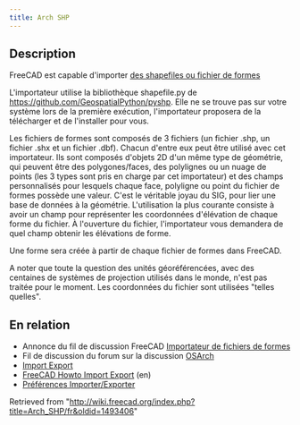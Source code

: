 ```yaml
---
title: Arch SHP
---
```

## Description

FreeCAD est capable d'importer [des shapefiles ou fichier de formes](https://fr.wikipedia.org/wiki/Shapefile)

L'importateur utilise la bibliothèque shapefile.py de <https://github.com/GeospatialPython/pyshp>. Elle ne se trouve pas sur votre système lors de la première exécution, l'importateur proposera de la télécharger et de l'installer pour vous.

Les fichiers de formes sont composés de 3 fichiers (un fichier .shp, un fichier .shx et un fichier .dbf). Chacun d'entre eux peut être utilisé avec cet importateur. Ils sont composés d'objets 2D d'un même type de géométrie, qui peuvent être des polygones/faces, des polylignes ou un nuage de points (les 3 types sont pris en charge par cet importateur) et des champs personnalisés pour lesquels chaque face, polyligne ou point du fichier de formes possède une valeur. C'est le véritable joyau du SIG, pour lier une base de données à la géométrie. L'utilisation la plus courante consiste à avoir un champ pour représenter les coordonnées d'élévation de chaque forme du fichier. À l'ouverture du fichier, l'importateur vous demandera de quel champ obtenir les élévations de forme.

Une forme sera créée à partir de chaque fichier de formes dans FreeCAD.

A noter que toute la question des unités géoréférencées, avec des centaines de systèmes de projection utilisés dans le monde, n'est pas traitée pour le moment. Les coordonnées du fichier sont utilisées "telles quelles".

## En relation

* Annonce du fil de discussion FreeCAD [Importateur de fichiers de formes](https://forum.freecadweb.org/viewtopic.php?f=9&t=46150)
* Fil de discussion du forum sur la discussion [OSArch](https://community.osarch.org/discussion/comment/578#Comment_578)
* [Import Export](/Import_Export/fr "Import Export/fr")
* [FreeCAD Howto Import Export](/FreeCAD_Howto_Import_Export "FreeCAD Howto Import Export") (en)
* [Préférences Importer/Exporter](/Import_Export_Preferences/fr "Import Export Preferences/fr")

Retrieved from "<http://wiki.freecad.org/index.php?title=Arch_SHP/fr&oldid=1493406>"
